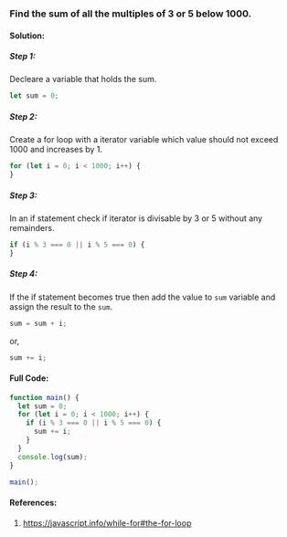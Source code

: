 ### Find the sum of all the multiples of 3 or 5 below 1000.

#### Solution:

##### Step 1:
Decleare a variable that holds the sum.
```js
let sum = 0;
```

##### Step 2:
Create a for loop with a iterator variable which value should not exceed 1000 and increases by 1.
```js 
for (let i = 0; i < 1000; i++) {
}
```
##### Step 3:
In an if statement check if iterator is divisable by 3 or 5 without any remainders.
```js
if (i % 3 === 0 || i % 5 === 0) {
}
```
##### Step 4:
If the if statement becomes true then add the value to `sum` variable and assign the result to the `sum`.

```js
sum = sum + i;
```

or,

```js
sum += i;
```

#### Full Code:

```js
function main() {
  let sum = 0;
  for (let i = 0; i < 1000; i++) {
    if (i % 3 === 0 || i % 5 === 0) {
      sum += i;
    }
  }
  console.log(sum);
}

main();
```

#### References:
1. https://javascript.info/while-for#the-for-loop